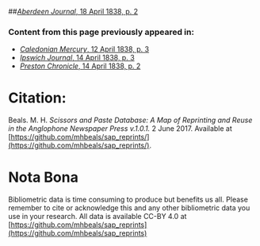 ##[*Aberdeen Journal*, 18 April 1838, p. 2](https://mhbeals.github.io/sap_html/Aberdeen-Journal/Aberdeen-Journal-18-April-1838-p-2)

### Content from this page previously appeared in:
+ [*Caledonian Mercury*, 12 April 1838, p. 3](https://mhbeals.github.io/sap_html/Caledonian-Mercury/Caledonian-Mercury-12-April-1838-p-3)
+ [*Ipswich Journal*, 14 April 1838, p. 3](https://mhbeals.github.io/sap_html/Ipswich-Journal/Ipswich-Journal-14-April-1838-p-3)
+ [*Preston Chronicle*, 14 April 1838, p. 2](https://mhbeals.github.io/sap_html/Preston-Chronicle/Preston-Chronicle-14-April-1838-p-2)
                    
# Citation: 

Beals. M. H. *Scissors and Paste Database: A Map of Reprinting and Reuse in the Anglophone Newspaper Press v.1.0.1.* 2 June 2017. Available at [https://github.com/mhbeals/sap_reprints/](https://github.com/mhbeals/sap_reprints/). 
                    
# Nota Bona

Bibliometric data is time consuming to produce but benefits us all. Please remember to cite or acknowledge this and any other bibliometric data you use in your research. All data is available CC-BY 4.0 at [https://github.com/mhbeals/sap_reprints](https://github.com/mhbeals/sap_reprints)